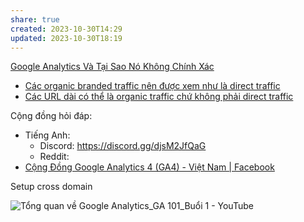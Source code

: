 ```yaml
---
share: true
created: 2023-10-30T14:29
updated: 2023-10-30T18:19
---
```

[Google Analytics Và Tại Sao Nó Không Chính Xác](https://conversion.vn/google-analytics-khong-chinh-xac/)

- [Các organic branded traffic nên được xem như là direct traffic](../../../%F0%9F%97%AF%EF%B8%8FTi%E1%BA%BFp%20th%E1%BB%8B%20s%E1%BB%91/Web%20analytics/Google%20Analytics/C%C3%A1c%20organic%20branded%20traffic%20n%C3%AAn%20%C4%91%C6%B0%E1%BB%A3c%20xem%20nh%C6%B0%20l%C3%A0%20direct%20traffic.md) 
- [Các URL dài có thể là organic traffic chứ không phải direct traffic](../../../%F0%9F%97%AF%EF%B8%8FTi%E1%BA%BFp%20th%E1%BB%8B%20s%E1%BB%91/Web%20analytics/Google%20Analytics/C%C3%A1c%20URL%20d%C3%A0i%20c%C3%B3%20th%E1%BB%83%20l%C3%A0%20organic%20traffic%20ch%E1%BB%A9%20kh%C3%B4ng%20ph%E1%BA%A3i%20direct%20traffic.md) 

Cộng đồng hỏi đáp:
- Tiếng Anh:
	- Discord: https://discord.gg/djsM2JfQaG
	- Reddit: 
- [Cộng Đồng Google Analytics 4 (GA4) - Việt Nam | Facebook](https://www.facebook.com/groups/578268814077720 "Cộng Đồng Google Analytics 4 (GA4) - Việt Nam | Facebook")

Setup cross domain

![Tổng quan về Google Analytics\_GA 101\_Buổi 1 - YouTube](https://youtu.be/MkEqM_Sny8M)
